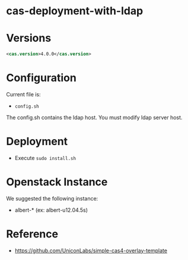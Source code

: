 cas-deployment-with-ldap
============================

# Versions
```xml
<cas.version>4.0.0</cas.version>
```

# Configuration
Current file is:

* `config.sh`

The config.sh contains the ldap host. You must modify ldap server host.

# Deployment

* Execute `sudo install.sh`

# Openstack Instance

We suggested the following instance:

* albert-* (ex: albert-u12.04.5s) 

# Reference

* https://github.com/UniconLabs/simple-cas4-overlay-template

	
